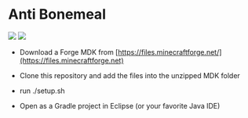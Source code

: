 
# Anti Bonemeal 
[![](http://cf.way2muchnoise.eu/320757.svg)](https://minecraft.curseforge.com/projects/anti-bonemeal) 
[![](http://cf.way2muchnoise.eu/versions/320757.svg)](https://minecraft.curseforge.com/projects/anti-bonemeal)

- Download a Forge MDK from [https://files.minecraftforge.net/](https://files.minecraftforge.net)

- Clone this repository and add the files into the unzipped MDK folder

- run ./setup.sh

- Open as a Gradle project in Eclipse (or your favorite Java IDE)
